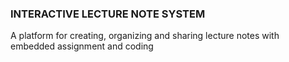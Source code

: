 ### INTERACTIVE LECTURE NOTE SYSTEM
A platform for creating, organizing and sharing lecture notes with embedded assignment and coding

